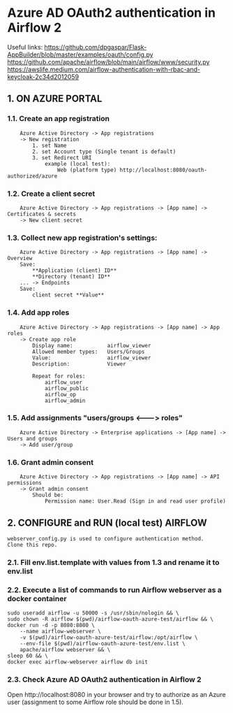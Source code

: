 # Azure AD OAuth2 authentication in Airflow 2
Useful links:
https://github.com/dpgaspar/Flask-AppBuilder/blob/master/examples/oauth/config.py
https://github.com/apache/airflow/blob/main/airflow/www/security.py
https://awslife.medium.com/airflow-authentication-with-rbac-and-keycloak-2c34d2012059

## 1. ON AZURE PORTAL
### 1.1. Create an app registration
        Azure Active Directory -> App registrations
        -> New registration
            1. set Name
            2. set Account type (Single tenant is default)
            3. set Redirect URI
                example (local test):
                    Web (platform type) http://localhost:8080/oauth-authorized/azure
### 1.2. Create a client secret
        Azure Active Directory -> App registrations -> [App name] -> Certificates & secrets
        -> New client secret
### 1.3. Collect new app registration's settings:
        Azure Active Directory -> App registrations -> [App name] -> Overview
        Save:
            **Application (client) ID**
            **Directory (tenant) ID**
        ... -> Endpoints
        Save:
            client secret **Value**
### 1.4. Add app roles
        Azure Active Directory -> App registrations -> [App name] -> App roles
        -> Create app role
            Display name:           airflow_viewer
            Allowed member types:   Users/Groups
            Value:                  airflow_viewer
            Description:            Viewer

            Repeat for roles:
                airflow_user
                airflow_public
                airflow_op
                airflow_admin
### 1.5. Add assignments "users/groups <---> roles"
        Azure Active Directory -> Enterprise applications -> [App name] -> Users and groups
        -> Add user/group
### 1.6. Grant admin consent
        Azure Active Directory -> App registrations -> [App name] -> API permissions
        -> Grant admin consent
            Should be:
                Permission name: User.Read (Sign in and read user profile)

## 2. CONFIGURE and RUN (local test) AIRFLOW
    webserver_config.py is used to configure authentication method.
    Clone this repo.
### 2.1. Fill env.list.template with values from 1.3 and rename it to env.list
### 2.2. Execute a list of commands to run Airflow webserver as a docker container
    sudo useradd airflow -u 50000 -s /usr/sbin/nologin && \
    sudo chown -R airflow $(pwd)/airflow-oauth-azure-test/airflow && \
    docker run -d -p 8080:8080 \
        --name airflow-webserver \
        -v $(pwd)/airflow-oauth-azure-test/airflow:/opt/airflow \
        --env-file $(pwd)/airflow-oauth-azure-test/env.list \
        apache/airflow webserver && \
    sleep 60 && \
    docker exec airflow-webserver airflow db init
### 2.3. Check Azure AD OAuth2 authentication in Airflow 2
Open http://localhost:8080 in your browser and try to authorize as an Azure user (assignment to some Airflow role should be done in 1.5).
